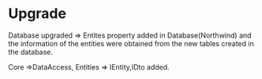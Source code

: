 <h1>Upgrade</h1>

Database upgraded => Entites property added in Database(Northwind) and the information of the entities were obtained from the new tables created in the database.

Core =>DataAccess, Entities => IEntity,IDto added.
